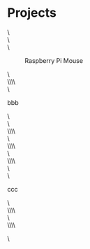 # Projects
<!-- wp:columns -->\<div class="wp-block-columns has-2-columns"><!-- wp:column -->\<div class="wp-block-column"><!-- wp:image {"id":104} -->\<figure class="wp-block-image"><img src="https://lab.ueda.tech/e/wp-content/uploads/2018/08/2015-08-07-09.26.57-HDR.jpg" alt="" class="wp-image-104"/><figcaption>Raspberry Pi Mouse</figcaption></figure>\<!-- /wp:image --></div>\<!-- /wp:column -->\\<!-- wp:column -->\<div class="wp-block-column"><!-- wp:paragraph {"backgroundColor":"vivid-cyan-blue"} -->\<p class="has-background has-vivid-cyan-blue-background-color">bbb</p>\<!-- /wp:paragraph --></div>\<!-- /wp:column --></div>\<!-- /wp:columns -->\\<!-- wp:columns -->\<div class="wp-block-columns has-2-columns"><!-- wp:column -->\<div class="wp-block-column"></div>\<!-- /wp:column -->\\<!-- wp:column -->\<div class="wp-block-column"></div>\<!-- /wp:column --></div>\<!-- /wp:columns -->\\<!-- wp:columns -->\<div class="wp-block-columns has-2-columns"><!-- wp:column -->\<div class="wp-block-column"><!-- wp:paragraph {"backgroundColor":"pale-cyan-blue"} -->\<p class="has-background has-pale-cyan-blue-background-color">ccc</p>\<!-- /wp:paragraph --></div>\<!-- /wp:column -->\\<!-- wp:column -->\<div class="wp-block-column"></div>\<!-- /wp:column --></div>\<!-- /wp:columns -->\\<!-- wp:paragraph -->\<p></p>\<!-- /wp:paragraph -->
